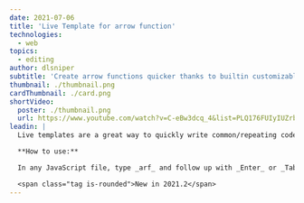 ```yaml
---
date: 2021-07-06
title: 'Live Template for arrow function'
technologies:
  - web
topics:
  - editing
author: dlsniper
subtitle: 'Create arrow functions quicker thanks to builtin customizable templates'
thumbnail: ./thumbnail.png
cardThumbnail: ./card.png
shortVideo:
  poster: ./thumbnail.png
  url: https://www.youtube.com/watch?v=C-eBw3dcq_4&list=PLQ176FUIyIUZrbrlz4AY1V8VzBJKZyVlW&index=57
leadin: |
  Live templates are a great way to quickly write common/repeating code. Arrow functions are no exception from this, so we introduced the **arf** live template to create them.

  **How to use:**

  In any JavaScript file, type _arf_ and follow up with _Enter_ or _Tab_ to complete the template and generate the corresponding code.

  <span class="tag is-rounded">New in 2021.2</span>
---
```


